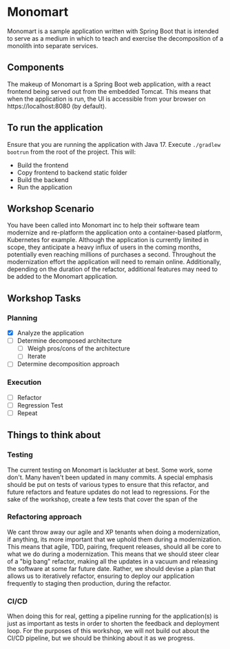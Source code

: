# Monomart

Monomart is a sample application written with Spring Boot that is intended to serve as a medium in which to teach and exercise the decomposition of a monolith into separate services.   

## Components

The makeup of Monomart is a Spring Boot web application, with a react frontend being served out from the embedded Tomcat.  This means that when the application is run, the UI is accessible from your browser on https://localhost:8080 (by default).

## To run the application

Ensure that you are running the application with Java 17.  Execute `./gradlew bootrun` from the root of the project.  This will:
* Build the frontend
* Copy frontend to backend static folder
* Build the backend
* Run the application

## Workshop Scenario

You have been called into Monomart inc to help their software team modernize and re-platform the application onto a container-based platform, Kubernetes for example.  Although the application is currently limited in scope, they anticipate a heavy influx of users in the coming months, potentially even reaching millions of purchases a second.   Throughout the modernization effort the application will need to remain online.  Additionally, depending on the duration of the refactor, additional features may need to be added to the Monomart application.

## Workshop Tasks

### Planning 
- [x] Analyze the application
- [ ] Determine decomposed architecture 
  - [ ] Weigh pros/cons of the architecture
  - [ ] Iterate
- [ ] Determine decomposition approach
 
### Execution
- [ ] Refactor
- [ ] Regression Test
- [ ] Repeat

## Things to think about

### Testing

The current testing on Monomart is lackluster at best.  Some work, some don't.  Many haven't been updated in many commits.  A special emphasis should be put on tests of various types to ensure that this refactor, and future refactors and feature updates do not lead to regressions. For the sake of the workshop, create a few tests that cover the span of the 

### Refactoring approach

We cant throw away our agile and XP tenants when doing a modernization, if anything, its more important that we uphold them during a modernization.  This means that agile, TDD, pairing, frequent releases, should all be core to what we do during a modernization.  This means that we should steer clear of a "big bang" refactor, making all the updates in a vacuum and releasing the software at some far future date.  Rather, we should devise a plan that allows us to iteratively refactor,  ensuring to deploy our application frequently to staging then production, during the refactor.

### CI/CD

When doing this for real, getting a pipeline running for the application(s) is just as important as tests in order to shorten the feedback and deployment loop.  For the purposes of this workshop, we will not build out about the CI/CD pipeline, but we should be thinking about it as we progress.